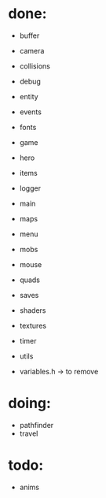 
# done:
- buffer
- camera
- collisions
- debug
- entity
- events
- fonts
- game
- hero
- items
- logger
- main
- maps
- menu
- mobs
- mouse
- quads 
- saves
- shaders
- textures
- timer
- utils

- variables.h -> to remove

# doing:
- pathfinder
- travel

# todo:
- anims
